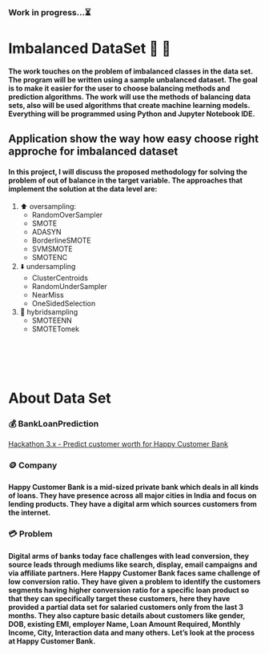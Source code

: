 ### Work in progress...⏳ 
#  Imbalanced DataSet 🐘 🐁
#### The work touches on the problem of imbalanced classes in the data set. The program will be written using a sample unbalanced dataset. The goal is to make it easier for the user to choose balancing methods and prediction algorithms. The work will use the methods of balancing data sets, also will be used algorithms that create machine learning models. Everything will be programmed using Python and Jupyter Notebook IDE.

## Application show the way how easy choose right approche for imbalanced dataset
#### In this project, I will discuss the proposed methodology for solving the problem of out of balance in the target variable. The approaches that implement the solution at the data level are:
1. ⬆️ oversampling:
     - RandomOverSampler
     - SMOTE
     - ADASYN
     - BorderlineSMOTE
     - SVMSMOTE
     - SMOTENC
2. ⬇️ undersampling
     - ClusterCentroids 
     - RandomUnderSampler
     - NearMiss
     - OneSidedSelection
2. 🔀 hybridsampling
     - SMOTEENN
     - SMOTETomek

# <br>
# About Data Set
### 💰 BankLoanPrediction 
[Hackathon 3.x - Predict customer worth for Happy Customer Bank](https://discuss.analyticsvidhya.com/t/hackathon-3-x-predict-customer-worth-for-happy-customer-bank/3802)
<br>
###  🪙 Company
#### Happy Customer Bank is a mid-sized private bank which deals in all kinds of loans. They have presence across all major cities in India and focus on lending products. They have a digital arm which sources customers from the internet.
###  💳 Problem
#### Digital arms of banks today face challenges with lead conversion, they source leads through mediums like search, display, email campaigns and via affiliate partners. Here Happy Customer Bank faces same challenge of low conversion ratio. They have given a problem to identify the customers segments having higher conversion ratio for a specific loan product so that they can specifically target these customers, here they have provided a partial data set for salaried customers only from the last 3 months. They also capture basic details about customers like gender, DOB, existing EMI, employer Name, Loan Amount Required, Monthly Income, City, Interaction data and many others. Let’s look at the process at Happy Customer Bank.
